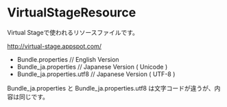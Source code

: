 VirtualStageResource
====================

Virtual Stageで使われるリソースファイルです。
 
 http://virtual-stage.appspot.com/

 - Bundle.properties // English Version
 - Bundle_ja.properties // Japanese Version ( Unicode )
 - Bundle_ja.properties.utf8 // Japanese Version ( UTF-8 )
 
Bundle_ja.properties と Bundle_ja.properties.utf8 は文字コードが違うが、内容は同じです。
 
